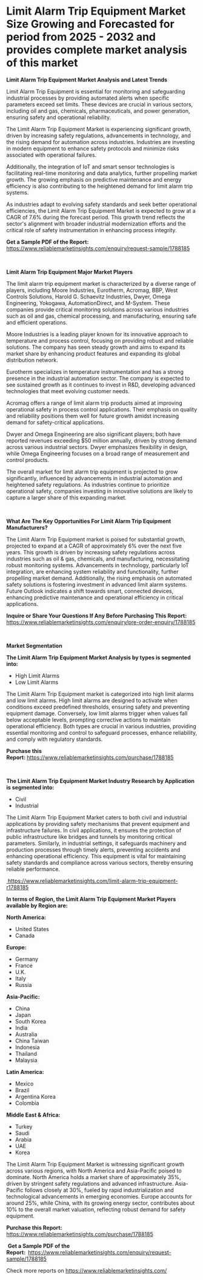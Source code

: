 <p><h1>Limit Alarm Trip Equipment Market Size Growing and Forecasted for period from 2025 - 2032 and provides complete market analysis of this market</h1></p><p><strong>Limit Alarm Trip Equipment Market Analysis and Latest Trends</strong></p>
<p><p>Limit Alarm Trip Equipment is essential for monitoring and safeguarding industrial processes by providing automated alerts when specific parameters exceed set limits. These devices are crucial in various sectors, including oil and gas, chemicals, pharmaceuticals, and power generation, ensuring safety and operational reliability.</p><p>The Limit Alarm Trip Equipment Market is experiencing significant growth, driven by increasing safety regulations, advancements in technology, and the rising demand for automation across industries. Industries are investing in modern equipment to enhance safety protocols and minimize risks associated with operational failures. </p><p>Additionally, the integration of IoT and smart sensor technologies is facilitating real-time monitoring and data analytics, further propelling market growth. The growing emphasis on predictive maintenance and energy efficiency is also contributing to the heightened demand for limit alarm trip systems.</p><p>As industries adapt to evolving safety standards and seek better operational efficiencies, the Limit Alarm Trip Equipment Market is expected to grow at a CAGR of 7.6% during the forecast period. This growth trend reflects the sector's alignment with broader industrial modernization efforts and the critical role of safety instrumentation in enhancing process integrity.</p></p>
<p><strong>Get a Sample PDF of the Report:&nbsp;</strong> <a href="https://www.reliablemarketinsights.com/enquiry/request-sample/1788185?utm_campaign=2300&utm_medium=2&utm_source=Github&utm_content=ia&utm_term=27022025&utm_id=limit-alarm-trip-equipment">https://www.reliablemarketinsights.com/enquiry/request-sample/1788185</a></p>
<p>&nbsp;</p>
<p><strong>Limit Alarm Trip Equipment Major Market Players</strong></p>
<p><p>The limit alarm trip equipment market is characterized by a diverse range of players, including Moore Industries, Eurotherm, Acromag, BBP, West Controls Solutions, Harold G. Schaevitz Industries, Dwyer, Omega Engineering, Yokogawa, AutomationDirect, and M-System. These companies provide critical monitoring solutions across various industries such as oil and gas, chemical processing, and manufacturing, ensuring safe and efficient operations.</p><p>Moore Industries is a leading player known for its innovative approach to temperature and process control, focusing on providing robust and reliable solutions. The company has seen steady growth and aims to expand its market share by enhancing product features and expanding its global distribution network. </p><p>Eurotherm specializes in temperature instrumentation and has a strong presence in the industrial automation sector. The company is expected to see sustained growth as it continues to invest in R&D, developing advanced technologies that meet evolving customer needs.</p><p>Acromag offers a range of limit alarm trip products aimed at improving operational safety in process control applications. Their emphasis on quality and reliability positions them well for future growth amidst increasing demand for safety-critical applications.</p><p>Dwyer and Omega Engineering are also significant players; both have reported revenues exceeding $50 million annually, driven by strong demand across various industrial sectors. Dwyer emphasizes flexibility in design, while Omega Engineering focuses on a broad range of measurement and control products.</p><p>The overall market for limit alarm trip equipment is projected to grow significantly, influenced by advancements in industrial automation and heightened safety regulations. As industries continue to prioritize operational safety, companies investing in innovative solutions are likely to capture a larger share of this expanding market.</p></p>
<p>&nbsp;</p>
<p><strong>What Are The Key Opportunities For Limit Alarm Trip Equipment Manufacturers?</strong></p>
<p><p>The Limit Alarm Trip Equipment market is poised for substantial growth, projected to expand at a CAGR of approximately 6% over the next five years. This growth is driven by increasing safety regulations across industries such as oil & gas, chemicals, and manufacturing, necessitating robust monitoring systems. Advancements in technology, particularly IoT integration, are enhancing system reliability and functionality, further propelling market demand. Additionally, the rising emphasis on automated safety solutions is fostering investment in advanced limit alarm systems. Future Outlook indicates a shift towards smart, connected devices, enhancing predictive maintenance and operational efficiency in critical applications.</p></p>
<p><strong>Inquire or Share Your Questions If Any Before Purchasing This Report:</strong> <a href="https://www.reliablemarketinsights.com/enquiry/pre-order-enquiry/1788185?utm_campaign=2300&utm_medium=2&utm_source=Github&utm_content=ia&utm_term=27022025&utm_id=limit-alarm-trip-equipment">https://www.reliablemarketinsights.com/enquiry/pre-order-enquiry/1788185</a></p>
<p>&nbsp;</p>
<p><strong>Market Segmentation</strong></p>
<p><strong>The Limit Alarm Trip Equipment Market Analysis by types is segmented into:</strong></p>
<p><ul><li>High Limit Alarms</li><li>Low Limit Alarms</li></ul></p>
<p><p>The Limit Alarm Trip Equipment market is categorized into high limit alarms and low limit alarms. High limit alarms are designed to activate when conditions exceed predefined thresholds, ensuring safety and preventing equipment damage. Conversely, low limit alarms trigger when values fall below acceptable levels, prompting corrective actions to maintain operational efficiency. Both types are crucial in various industries, providing essential monitoring and control to safeguard processes, enhance reliability, and comply with regulatory standards.</p></p>
<p><strong>Purchase this Report:&nbsp;</strong><a href="https://www.reliablemarketinsights.com/purchase/1788185?utm_campaign=2300&utm_medium=2&utm_source=Github&utm_content=ia&utm_term=27022025&utm_id=limit-alarm-trip-equipment">https://www.reliablemarketinsights.com/purchase/1788185</a></p>
<p>&nbsp;</p>
<p><strong>The Limit Alarm Trip Equipment Market Industry Research by Application is segmented into:</strong></p>
<p><ul><li>Civil</li><li>Industrial</li></ul></p>
<p><p>The Limit Alarm Trip Equipment Market caters to both civil and industrial applications by providing safety mechanisms that prevent equipment and infrastructure failures. In civil applications, it ensures the protection of public infrastructure like bridges and tunnels by monitoring critical parameters. Similarly, in industrial settings, it safeguards machinery and production processes through timely alerts, preventing accidents and enhancing operational efficiency. This equipment is vital for maintaining safety standards and compliance across various sectors, thereby ensuring reliable performance.</p></p>
<p><a href="https://www.reliablemarketinsights.com/limit-alarm-trip-equipment-r1788185?utm_campaign=2300&utm_medium=2&utm_source=Github&utm_content=ia&utm_term=27022025&utm_id=limit-alarm-trip-equipment">&nbsp;https://www.reliablemarketinsights.com/limit-alarm-trip-equipment-r1788185</a></p>
<p><strong>In terms of Region, the Limit Alarm Trip Equipment Market Players available by Region are:</strong></p>
<p>
    <p> <strong> North America: </strong>
        <ul>
            <li>United States</li>
            <li>Canada</li>
        </ul>
        </p> 
    <p> <strong> Europe: </strong>
        <ul>
            <li>Germany</li>
            <li>France</li>
            <li>U.K.</li>
            <li>Italy</li>
            <li>Russia</li>
        </ul>
        </p> 
    <p> <strong> Asia-Pacific: </strong>
        <ul>
            <li>China</li>
            <li>Japan</li>
            <li>South Korea</li>
            <li>India</li>
            <li>Australia</li>
            <li>China Taiwan</li>
            <li>Indonesia</li>
            <li>Thailand</li>
            <li>Malaysia</li>
        </ul>
        </p> 
    <p> <strong> Latin America: </strong>
        <ul>
            <li>Mexico</li>
            <li>Brazil</li>
            <li>Argentina Korea</li>
            <li>Colombia</li>
        </ul>
        </p> 
    <p> <strong> Middle East & Africa: </strong>
        <ul>
            <li>Turkey</li>
            <li>Saudi</li>
            <li>Arabia</li>
            <li>UAE</li>
            <li>Korea</li>
        </ul>
    </p>
    </p>
<p><p>The Limit Alarm Trip Equipment Market is witnessing significant growth across various regions, with North America and Asia-Pacific poised to dominate. North America holds a market share of approximately 35%, driven by stringent safety regulations and advanced infrastructure. Asia-Pacific follows closely at 30%, fueled by rapid industrialization and technological advancements in emerging economies. Europe accounts for around 25%, while China, with its growing energy sector, contributes about 10% to the overall market valuation, reflecting robust demand for safety equipment.</p></p>
<p><strong>Purchase this Report: </strong><a href="https://www.reliablemarketinsights.com/purchase/1788185?utm_campaign=2300&utm_medium=2&utm_source=Github&utm_content=ia&utm_term=27022025&utm_id=limit-alarm-trip-equipment">https://www.reliablemarketinsights.com/purchase/1788185</a></p>
<p>&nbsp;<strong>Get a Sample PDF of the Report:&nbsp;&nbsp;</strong><a href="https://www.reliablemarketinsights.com/enquiry/request-sample/1788185?utm_campaign=2300&utm_medium=2&utm_source=Github&utm_content=ia&utm_term=27022025&utm_id=limit-alarm-trip-equipment">https://www.reliablemarketinsights.com/enquiry/request-sample/1788185</a></p>
<p><strong></strong></p>
<p>Check more reports on <a href="https://www.reliablemarketinsights.com/?utm_campaign=2300&utm_medium=2&utm_source=Github&utm_content=ia&utm_term=27022025&utm_id=limit-alarm-trip-equipment">https://www.reliablemarketinsights.com/</a></p>